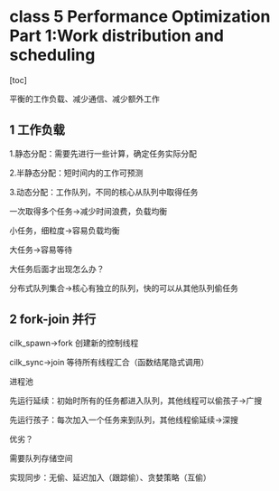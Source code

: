 # class 5 Performance  Optimization Part 1:Work distribution and scheduling

[toc]

平衡的工作负载、减少通信、减少额外工作

## 1 工作负载

1.静态分配：需要先进行一些计算，确定任务实际分配

2.半静态分配：短时间内的工作可预测

3.动态分配：工作队列，不同的核心从队列中取得任务

一次取得多个任务->减少时间浪费，负载均衡

小任务，细粒度->容易负载均衡

大任务->容易等待

大任务后面才出现怎么办？

分布式队列集合->核心有独立的队列，快的可以从其他队列偷任务



## 2 fork-join 并行

cilk_spawn->fork  创建新的控制线程

cilk_sync->join 等待所有线程汇合（函数结尾隐式调用）



进程池



先运行延续：初始时所有的任务都进入队列，其他线程可以偷孩子->广搜

先运行孩子：每次加入一个任务来到队列，其他线程偷延续->深搜

优劣？

需要队列存储空间



实现同步：无偷、延迟加入（跟踪偷）、贪婪策略（互偷）